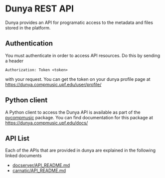 # Dunya REST API

Dunya provides an API for programatic access to the metadata
and files stored in the platform.

## Authentication

You must authenticate in order to access API resources. Do this by sending a header

    Authorization: Token <token>

with your request. You can get the token on your dunya profile page at
https://dunya.compmusic.upf.edu/user/profile/

## Python client

A Python client to access the Dunya API is available as part of the 
[pycompmusic](https://github.com/MTG/pycompmusic/) package.
You can find documentation for this package at
https://dunya.compmusic.upf.edu/docs/

## API List

Each of the APIs that are provided in dunya are explained in the following linked documents

* [docserver/API_README.md](docserver/API_README.md)
* [carnatic/API_README.md](carnatic/API_README.md)